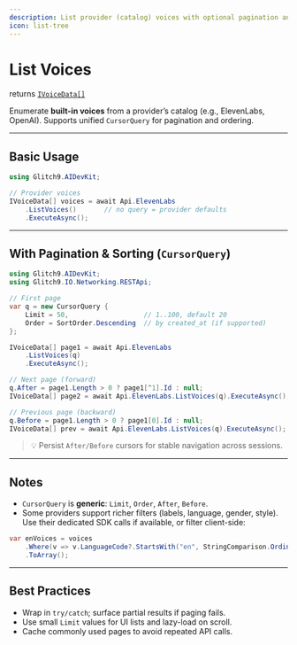```yaml
---
description: List provider (catalog) voices with optional pagination and sorting
icon: list-tree
---
```


# List Voices

returns [`IVoiceData[]`](https://glitch9inc.github.io/DocFx.AIDevKit/api/Glitch9.AIDevKit.IVoiceData.html)

Enumerate **built-in voices** from a provider’s catalog (e.g., ElevenLabs, OpenAI). Supports unified `CursorQuery` for pagination and ordering.

***

## Basic Usage

```csharp
using Glitch9.AIDevKit;

// Provider voices
IVoiceData[] voices = await Api.ElevenLabs
    .ListVoices()       // no query = provider defaults
    .ExecuteAsync();
```

***

## With Pagination & Sorting (`CursorQuery`)

```csharp
using Glitch9.AIDevKit;
using Glitch9.IO.Networking.RESTApi;

// First page
var q = new CursorQuery {
    Limit = 50,                   // 1..100, default 20
    Order = SortOrder.Descending  // by created_at (if supported)
};

IVoiceData[] page1 = await Api.ElevenLabs
    .ListVoices(q)
    .ExecuteAsync();

// Next page (forward)
q.After = page1.Length > 0 ? page1[^1].Id : null;
IVoiceData[] page2 = await Api.ElevenLabs.ListVoices(q).ExecuteAsync();

// Previous page (backward)
q.Before = page1.Length > 0 ? page1[0].Id : null;
IVoiceData[] prev = await Api.ElevenLabs.ListVoices(q).ExecuteAsync();
```

> 💡 Persist `After/Before` cursors for stable navigation across sessions.

***

## Notes

* `CursorQuery` is **generic**: `Limit`, `Order`, `After`, `Before`.
* Some providers support richer filters (labels, language, gender, style). Use their dedicated SDK calls if available, or filter client-side:

```csharp
var enVoices = voices
    .Where(v => v.LanguageCode?.StartsWith("en", StringComparison.OrdinalIgnoreCase) == true)
    .ToArray();
```

***

## Best Practices

* Wrap in `try/catch`; surface partial results if paging fails.
* Use small `Limit` values for UI lists and lazy-load on scroll.
* Cache commonly used pages to avoid repeated API calls.
